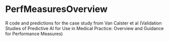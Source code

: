 # PerfMeasuresOverview
R code and predictions for the case study from Van Calster et al (Validation Studies of Predictive AI for Use in Medical Practice:  Overview and Guidance for Performance Measures)
